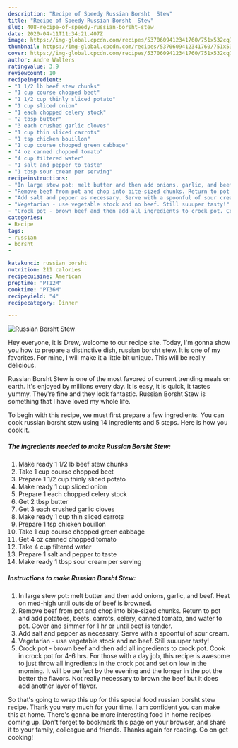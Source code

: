 ```yaml
---
description: "Recipe of Speedy Russian Borsht  Stew"
title: "Recipe of Speedy Russian Borsht  Stew"
slug: 408-recipe-of-speedy-russian-borsht-stew
date: 2020-04-11T11:34:21.407Z
image: https://img-global.cpcdn.com/recipes/5370609412341760/751x532cq70/russian-borsht-stew-recipe-main-photo.jpg
thumbnail: https://img-global.cpcdn.com/recipes/5370609412341760/751x532cq70/russian-borsht-stew-recipe-main-photo.jpg
cover: https://img-global.cpcdn.com/recipes/5370609412341760/751x532cq70/russian-borsht-stew-recipe-main-photo.jpg
author: Andre Walters
ratingvalue: 3.9
reviewcount: 10
recipeingredient:
- "1 1/2 lb beef stew chunks"
- "1 cup course chopped beet"
- "1 1/2 cup thinly sliced potato"
- "1 cup sliced onion"
- "1 each chopped celery stock"
- "2 tbsp butter"
- "3 each crushed garlic cloves"
- "1 cup thin sliced carrots"
- "1 tsp chicken bouillon"
- "1 cup course chopped green cabbage"
- "4 oz canned chopped tomato"
- "4 cup filtered water"
- "1 salt and pepper to taste"
- "1 tbsp sour cream per serving"
recipeinstructions:
- "In large stew pot: melt butter and then add onions, garlic, and beef. Heat on med-high until outside of beef is browned."
- "Remove beef from pot and chop into bite-sized chunks. Return to pot and add potatoes, beets, carrots, celery, canned tomato, and water to pot. Cover and simmer for 1 hr or until beef is tender."
- "Add salt and pepper as necessary. Serve with a spoonful of sour cream."
- "Vegetarian - use vegetable stock and no beef. Still suuuper tasty!"
- "Crock pot - brown beef and then add all ingredients to crock pot. Cook in crock pot for 4-6 hrs. For those with a day job, this recipe is awesome to just throw all ingredients in the crock pot and set on low in the morning. It will be perfect by the evening and the longer in the pot the better the flavors. Not really necessary to brown the beef but it does add another layer of flavor."
categories:
- Recipe
tags:
- russian
- borsht
- 

katakunci: russian borsht  
nutrition: 211 calories
recipecuisine: American
preptime: "PT12M"
cooktime: "PT36M"
recipeyield: "4"
recipecategory: Dinner

---
```



![Russian Borsht  Stew](https://img-global.cpcdn.com/recipes/5370609412341760/751x532cq70/russian-borsht-stew-recipe-main-photo.jpg)

Hey everyone, it is Drew, welcome to our recipe site. Today, I'm gonna show you how to prepare a distinctive dish, russian borsht  stew. It is one of my favorites. For mine, I will make it a little bit unique. This will be really delicious.



Russian Borsht  Stew is one of the most favored of current trending meals on earth. It's enjoyed by millions every day. It is easy, it is quick, it tastes yummy. They're fine and they look fantastic. Russian Borsht  Stew is something that I have loved my whole life.


To begin with this recipe, we must first prepare a few ingredients. You can cook russian borsht  stew using 14 ingredients and 5 steps. Here is how you cook it.

<!--inarticleads1-->

##### The ingredients needed to make Russian Borsht  Stew:

1. Make ready 1 1/2 lb beef stew chunks
1. Take 1 cup course chopped beet
1. Prepare 1 1/2 cup thinly sliced potato
1. Make ready 1 cup sliced onion
1. Prepare 1 each chopped celery stock
1. Get 2 tbsp butter
1. Get 3 each crushed garlic cloves
1. Make ready 1 cup thin sliced carrots
1. Prepare 1 tsp chicken bouillon
1. Take 1 cup course chopped green cabbage
1. Get 4 oz canned chopped tomato
1. Take 4 cup filtered water
1. Prepare 1 salt and pepper to taste
1. Make ready 1 tbsp sour cream per serving




<!--inarticleads2-->

##### Instructions to make Russian Borsht  Stew:

1. In large stew pot: melt butter and then add onions, garlic, and beef. Heat on med-high until outside of beef is browned.
1. Remove beef from pot and chop into bite-sized chunks. Return to pot and add potatoes, beets, carrots, celery, canned tomato, and water to pot. Cover and simmer for 1 hr or until beef is tender.
1. Add salt and pepper as necessary. Serve with a spoonful of sour cream.
1. Vegetarian - use vegetable stock and no beef. Still suuuper tasty!
1. Crock pot - brown beef and then add all ingredients to crock pot. Cook in crock pot for 4-6 hrs. For those with a day job, this recipe is awesome to just throw all ingredients in the crock pot and set on low in the morning. It will be perfect by the evening and the longer in the pot the better the flavors. Not really necessary to brown the beef but it does add another layer of flavor.




So that's going to wrap this up for this special food russian borsht  stew recipe. Thank you very much for your time. I am confident you can make this at home. There's gonna be more interesting food in home recipes coming up. Don't forget to bookmark this page on your browser, and share it to your family, colleague and friends. Thanks again for reading. Go on get cooking!
